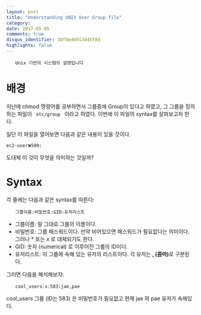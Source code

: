 ```yaml
---
layout: post
title: "Understanding UNIX User Group file"
category:
date: 2017-05-05
comments: true
disqus_identifier: 30f0e46913d45f8d
highlights: false
---
```


<pre>
  <code> Unix 기반의 시스템의 설명입니다 </code>
</pre>

<h1> 배경 </h1>

지난에 chmod 명령어를 공부하면서 그룹중에 Group이 있다고 하였고, 그 그룹을 정의하는 파일이 <code> etc/group </code> 이라고 하였다. 이번에 이 파일의 syntax를 살펴보고자 한다.

일단 이 파일을 열어보면 다음과 같은 내용이 있을 것이다.

<code>ec2-user:x:500:</code>

도대체 이 것이 무엇을 의미하는 것일까?

<h1> Syntax </h1>

각 줄에는 다음과 같은 syntax를 따른다:

<pre>
  <code> 그룹이름:비밀번호:GID:유저리스트</code>
</pre>

<ul>
  <li> 그룹이름: 말 그대로 그룹의 이름이다. </li>
  <li> 비밀번호: 그룹 패스워드이다. 만약 비어있으면 패스워드가 필요없다는 의미이다. 그러나 * 또는 x 로 대체되기도 한다. </li>
  <li> GID: 숫자 (numerical) 로 이루어진 그룹의 ID이다. </li>
  <li> 유저리스트: 이 그룹에 속해 있는 유저의 리스트이다. 각 유저는 <b>, (콤마)</b>로 구분된다. </li>
</ul>

그러면 다음을 해석해보자:

<pre>
  <code> cool_users:x:583:jae,pae</code>
</pre>

cool_users 그룹 (ID는 583) 은 비밀번호가 필요없고 현재 jae 와 pae 유저가 속해있다.
